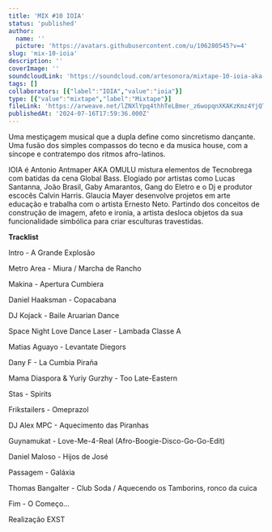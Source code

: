 ```yaml
---
title: 'MIX #10 IOIA'
status: 'published'
author:
  name: ''
  picture: 'https://avatars.githubusercontent.com/u/106280545?v=4'
slug: 'mix-10-ioia'
description: ''
coverImage: ''
soundcloudLink: 'https://soundcloud.com/artesonora/mixtape-10-ioia-aka-antonio?in=artesonora/sets/programas2013&si=335f72614fbb4192ada3c81a1580b483&utm_source=clipboard&utm_medium=text&utm_campaign=social_sharing'
tags: []
collaborators: [{"label":"IOIA","value":"ioia"}]
type: [{"value":"mixtape","label":"Mixtape"}]
fileLink: 'https://arweave.net/lZNXlYpq4thhTeLBmer_z6wopqnXKAKzKmz4YjQT3kw'
publishedAt: '2024-07-16T17:59:36.000Z'
---
```


Uma mestiçagem musical que a dupla define como sincretismo dançante. Uma fusão dos simples compassos do tecno e da musica house, com a síncope e contratempo dos ritmos afro-latinos.

IOIA é Antonio Antmaper AKA OMULU mistura elementos de Tecnobrega com batidas da cena Global Bass. Elogiado por artistas como Lucas Santanna, João Brasil, Gaby Amarantos, Gang do Eletro e o Dj e produtor escocês Calvin Harris. Glaucia Mayer desenvolve projetos em arte educação e trabalha com o artista Ernesto Neto. Partindo dos conceitos de construção de imagem, afeto e ironia, a artista desloca objetos da sua funcionalidade simbólica para criar esculturas travestidas.

**Tracklist**

Intro - A Grande Explosão

Metro Area - Miura / Marcha de Rancho

Makina - Apertura Cumbiera

Daniel Haaksman - Copacabana

DJ Kojack - Baile Aruarian Dance

Space Night Love Dance Laser - Lambada Classe A

Matias Aguayo - Levantate Diegors

Dany F - La Cumbia Piraña

Mama Diaspora & Yuriy Gurzhy - Too Late-Eastern

Stas - Spirits

Frikstailers - Omeprazol

DJ Alex MPC - Aquecimento das Piranhas

Guynamukat - Love-Me-4-Real (Afro-Boogie-Disco-Go-Go-Edit)

Daniel Maloso - Hijos de José

Passagem - Galáxia

Thomas Bangalter - Club Soda / Aquecendo os Tamborins, ronco da cuica

Fim - O Começo...

Realização EXST